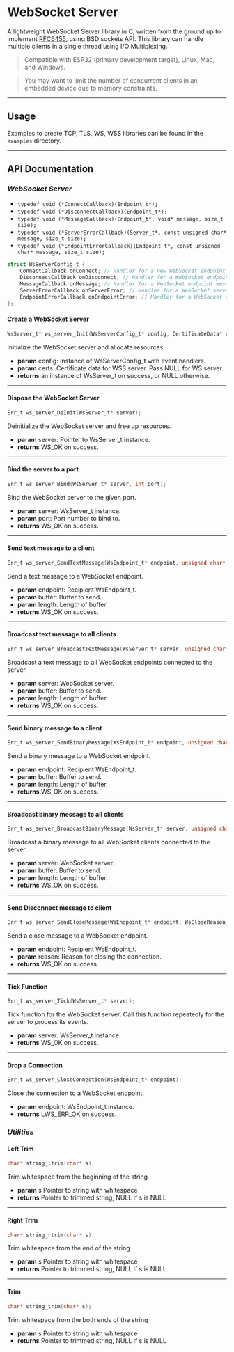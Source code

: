 # WebSocket Server

A lightweight WebSocket Server library in C, written from the ground up to implement [RFC6455](https://datatracker.ietf.org/doc/html/rfc6455), using BSD sockets API. This library can handle multiple clients in a single thread using I/O Multiplexing.

> Compatible with ESP32 (primary development target), Linux, Mac, and Windows.

> You may want to limit the number of concurrent clients in an embedded device due to memory constraints.

---
## Usage

Examples to create TCP, TLS, WS, WSS libraries can be found in the `examples` directory.

---
## API Documentation

### ***WebSocket Server***


- `typedef void (*ConnectCallback)(Endpoint_t*);`
- `typedef void (*DisconnectCallback)(Endpoint_t*);`
- `typedef void (*MessageCallback)(Endpoint_t*, void* message, size_t size);`
- `typedef void (*ServerErrorCallback)(Server_t*, const unsigned char* message, size_t size);`
- `typedef void (*EndpointErrorCallback)(Endpoint_t*, const unsigned char* message, size_t size);`

```c
struct WsServerConfig_t {
    ConnectCallback onConnect; // Handler for a new WebSocket endpoint connection
    DisconnectCallback onDisconnect; // Handler for a WebSocket endpoint disconnection
    MessageCallback onMessage; // Handler for a WebSocket endpoint message
    ServerErrorCallback onServerError; // Handler for a WebSocket server error
    EndpointErrorCallback onEndpointError; // Handler for a WebSocket endpoint error
};
```
#### **Create a WebSocket Server**

```c
WsServer_t* ws_server_Init(WsServerConfig_t* config, CertificateData* certs);
```
Initialize the WebSocket server and allocate resources.

- **param** config: Instance of WsServerConfig_t with event handlers.
- **param** certs: Certificate data for WSS server. Pass NULL for WS server.
- **returns** an instance of WsServer_t on success, or NULL otherwise.
---
#### **Dispose the WebSocket Server**
```c
Err_t ws_server_DeInit(WsServer_t* server);
```
Deinitialize the WebSocket server and free up resources.

- **param** server: Pointer to WsServer_t instance.
- **returns** WS_OK on success.
---
#### **Bind the server to a port**
```c
Err_t ws_server_Bind(WsServer_t* server, int port);
```
Bind the WebSocket server to the given port.

- **param** server: WsServer_t instance.
- **param** port: Port number to bind to.
- **returns** WS_OK on success.
---
#### **Send text message to a client**
```c
Err_t ws_server_SendTextMessage(WsEndpoint_t* endpoint, unsigned char* buffer, size_t length);
```
Send a text message to a WebSocket endpoint.

- **param** endpoint: Recipient WsEndpoint_t.
- **param** buffer: Buffer to send.
- **param** length: Length of buffer.
- **returns** WS_OK on success.
---
#### **Broadcast text message to all clients**
```c
Err_t ws_server_BroadcastTextMessage(WsServer_t* server, unsigned char* buffer, size_t length);
```
Broadcast a text message to all WebSocket endpoints connected to the server.

- **param** server: WebSocket server.
- **param** buffer: Buffer to send.
- **param** length: Length of buffer.
- **returns** WS_OK on success.
---
#### **Send binary message to a client**
```c
Err_t ws_server_SendBinaryMessage(WsEndpoint_t* endpoint, unsigned char* buffer, size_t length);
```
Send a binary message to a WebSocket endpoint.

- **param** endpoint: Recipient WsEndpoint_t.
- **param** buffer: Buffer to send.
- **param** length: Length of buffer.
- **returns** WS_OK on success.
---
#### **Broadcast binary message to all clients**
```c
Err_t ws_server_BroadcastBinaryMessage(WsServer_t* server, unsigned char* buffer, size_t length);
```
Broadcast a binary message to all WebSocket clients connected to the server.

- **param** server: WebSocket server.
- **param** buffer: Buffer to send.
- **param** length: Length of buffer.
- **returns** WS_OK on success.
---

#### **Send Disconnect message to client**
```c
Err_t ws_server_SendCloseMessage(WsEndpoint_t* endpoint, WsCloseReason_t reason);
```
Send a close message to a WebSocket endpoint.

- **param** endpoint: Recipient WsEndpoint_t.
- **param** reason: Reason for closing the connection.
- **returns** WS_OK on success.
---
#### **Tick Function**
```c
Err_t ws_server_Tick(WsServer_t* server);
```
Tick function for the WebSocket server. Call this function repeatedly for the server to process its events.

- **param** server: WsServer_t instance.
- **returns** WS_OK on success.
---
#### **Drop a Connection**
```c
Err_t ws_server_CloseConnection(WsEndpoint_t* endpoint);
```
Close the connection to a WebSocket endpoint.

- **param** endpoint: WsEndpoint_t instance.
- **returns** LWS_ERR_OK on success.

### ***Utilities***

#### **Left Trim**

```c
char* string_ltrim(char* s);
```
Trim whitespace from the beginning of the string

- **param** s Pointer to string with whitespace
- **returns** Pointer to trimmed string, NULL if s is NULL

---

#### **Right Trim**

```c
char* string_rtrim(char* s);
```
Trim whitespace from the end of the string

- **param** s Pointer to string with whitespace
- **returns** Pointer to trimmed string, NULL if s is NULL

---

#### **Trim**

```c
char* string_trim(char* s);
```
Trim whitespace from the both ends of the string

- **param** s Pointer to string with whitespace
- **returns** Pointer to trimmed string, NULL if s is NULL

